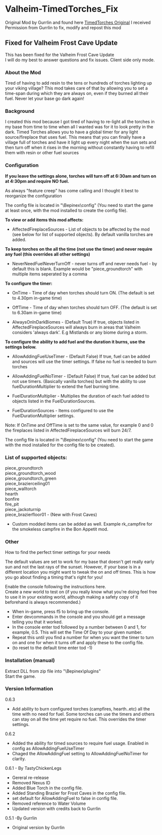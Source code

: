 ﻿# Valheim-TimedTorches_Fix
Original Mod by Gurrlin and found here [TimedTorches Original](https://www.nexusmods.com/valheim/mods/962)
I received Permission from Gurrlin to fix, modify and repost this mod

## Fixed for Valheim Frost Cave Update
This has been fixed for the Valheim Frost Cave Update  
I will do my best to answer questions and fix issues.
Client side only mode.

### About the Mod
Tired of having to add resin to the tens or hundreds of torches lighting up your viking village? 
This mod takes care of that by allowing you to set a time-span during which they are always on, 
even if they burned all their fuel. Never let your base go dark again!

### Background
I created this mod because I got tired of having to re-light all the torches in my base from time to time when all I wanted was for it to look pretty in the dark.
Timed Torches allows you to have a global timer for any light source/fireplace that uses fuel.
This means that you can finally have a village full of torches and have it light up every night when the sun sets
and then turn off when it rises in the morning without constantly having to refill them with resin or other fuel sources

### Configuration

<b>If you leave the settings alone, torches will turn off at 6:30am and turn on at 4:30pm and require NO fuel.</b>

As always "feature creep" has come calling and I thought it best to reorganize the configuration

The config file is located in "<GameDirectory>\Bepinex\config" (You need to start the game at least once, with the mod installed to create the config file).

<b>To view or add items this mod affects:  </b>

- AffectedFireplaceSources - List of objects to be affected by the mod (see below for list of supported objects). By default vanilla torches are added.

<b>To keep torches on the all the time (not use the timer) and never require any fuel (this overrides all other settings)</b>

- NeverNeedFuelNeverTurnOff - never turns off and never needs fuel - by default this is blank. Example would be "piece_groundtorch" with multiple items seperated by a comma

<b>To configure the timer:</b>
 
- OnTime - Time of day when torches should turn ON. (The default is set to 4.30pm in-game time)
- OffTime - Time of day when torches should turn OFF. (The default is set to 6.30am in-game time)

- AlwaysOnInDarkBiomes - (Default True) If true, objects listed in AffectedFireplaceSources will always burn in areas that Valheim considers 'always dark'. E.g Mistlands or any biome during a storm.

<b>To configure the ability to add fuel and the duration it burns, use the settings below.</b>

- AllowAddingFuelUseTimer - (Default False) If true, fuel can be added and sources will use the timer settings.  If false no fuel is needed to burn torches
- AllowAddingFuelNoTimer - (Default False) If true, fuel can be added but not use timers. (Basically vanilla torches) but with the ability to use fuelDurationMultiplier to extend the fuel burning time.

- FuelDurationMultiplier - Multiplies the duration of each fuel added to objects listed in the FuelDurationSources.
- FuelDurationSources - Items configured to use the FuelDurationMultiplier settings.
 

Note: If OnTime and OffTime is set to the same value, for example 0 and 0 the fireplaces listed in AffectedFireplaceSources will burn 24/7.

The config file is located in "<GameDirectory>\Bepinex\config" (You need to start the game with the mod installed for the config file to be created).

### List of supported objects:
  
piece_groundtorch  
piece_groundtorch_wood  
piece_groundtorch_green  
piece_brazierceiling01  
piece_walltorch  
hearth  
bonfire  
fire_pit  
piece_jackoturnip  
piece_brazierfloor01 - (New with Frost Caves)

- Custom modded items can be added as well.  Example rk_campfire for the smokeless campfire in the Bon Appetit mod.

### Other

How to find the perfect timer settings for your needs  

The default values are set to work for my base that doesn't get really early sun and not the last rays of the sunset. However, if your base is in a different location you might want to tweak the on and off times.
This is how you go about finding a timing that's right for you!  

Enable the console following the instructions here.﻿  
Create a new world to test on (if you really know what you're doing feel free  
to use it in your existing world, although making a safety copy of it beforehand is always recommended.)  
- When in-game, press f5 to bring up the console.
- Enter devcommands in the console and you should get a message telling you that it worked.
- In the console enter tod followed by a number between 0 and 1, for example, 0.5. This will set the Time Of Day to your given number. 
- Repeat this until you find a number for when you want the timer to turn on and one for when it turns off and apply these to the config file.
- (to reset to the default time enter tod -1)



### Installation (manual)  
Extract DLL from zip file into "<GameDirectory>\Bepinex\plugins"  
Start the game.

### Version Information

0.6.3

- Add ability to burn configured torches (campfires, hearth..etc) all the time with no need for fuel.  Some torches can use the timers and others can stay on all the time yet require no fuel. This overrides the timer settings.

0.6.2

- Added the ability for timed sources to require fuel usage.  Enabled in config as AllowAddingFuelUseTimer
- Chaged the AllowAddingFuel setting to AllowAddingFuelNoTimer for clarity.

0.6.1 - By TastyChickenLegs
 
- Gereral re-release
- Removed Nexus ID
- Added Blue Torch in the config file.
- Added Standing Brazier for Frost Caves in the config file.
- set default  for AllowAddingFuel to false in config file.
- Removed reference to Water Volume
- Updated version with credits back to Gurrlin

0.5.1  -By Gurrlin

- Original version by Gurrlin
